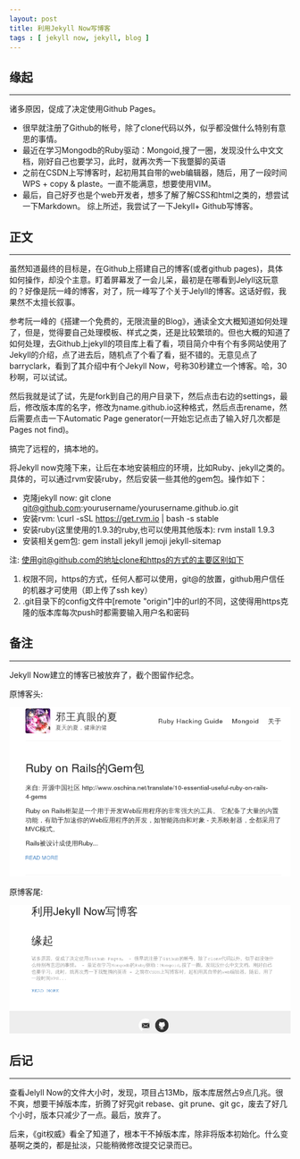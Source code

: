 ```yaml
---
layout: post
title: 利用Jekyll Now写博客
tags : [ jekyll now, jekyll, blog ]
---
```


## 缘起
----

诸多原因，促成了决定使用Github Pages。

- 很早就注册了Github的帐号，除了clone代码以外，似乎都没做什么特别有意思的事情。
- 最近在学习Mongodb的Ruby驱动：Mongoid,搜了一圈，发现没什么中文文档，刚好自己也要学习，此时，就再次秀一下我蹩脚的英语
- 之前在CSDN上写博客时，起初用其自带的web编辑器，随后，用了一段时间WPS + copy & plaste。一直不能满意，想要使用VIM。
- 最后，自己好歹也是个web开发者，想多了解了解CSS和html之类的，想尝试一下Markdown。
综上所述，我尝试了一下Jekyll+ Github写博客。

## 正文
-----

虽然知道最终的目标是，在Github上搭建自己的博客(或者github pages)，具体如何操作，却没个主意。盯着屏幕发了一会儿呆，最初是在哪看到Jelyll这玩意的？好像是阮一峰的博客，对了，阮一峰写了个关于Jelyll的博客。这话好假，我果然不太擅长叙事。

参考阮一峰的《搭建一个免费的，无限流量的Blog》，通读全文大概知道如何处理了，但是，觉得要自己处理模板、样式之类，还是比较繁琐的。但也大概的知道了如何处理，去Github上jekyll的项目库上看了看，项目简介中有个有多网站使用了Jekyll的介绍，点了进去后，随机点了个看了看，挺不错的。无意见点了barryclark，看到了其介绍中有个Jekyll Now，号称30秒建立一个博客。哈，30秒啊，可以试试。

然后我就是试了试，先是fork到自己的用户目录下，然后点击右边的settings，最后，修改版本库的名字，修改为name.github.io这种格式，然后点击rename，然后需要点击一下Automatic Page generator(一开始忘记点击了输入好几次都是Pages not find)。

搞完了远程的，搞本地的。

将Jekyll now克隆下来，让后在本地安装相应的环境，比如Ruby、jekyll之类的。具体的，可以通过rvm安装ruby，然后安装一些其他的gem包。操作如下：

- 克隆jekyll now: git clone git@github.com:yourusername/yourusername.github.io.git
- 安装rvm: \curl -sSL https://get.rvm.io | bash -s stable
- 安装ruby(这里使用的1.9.3的ruby,也可以使用其他版本): rvm install 1.9.3 
- 安装相关gem包: gem install jekyll jemoji jekyll-sitemap

注: 使用git@github.com的地址clone和https的方式的主要区别如下

1. 权限不同，https的方式，任何人都可以使用，git@的放置，github用户信任的机器才可使用（即上传了ssh key） 
2. .git目录下的config文件中[remote "origin"]中的url的不同，这使得用https克隆的版本库每次push时都需要输入用户名和密码

## 备注
----

Jekyll Now建立的博客已被放弃了，截个图留作纪念。

原博客头: 

<div>
  <img src="/assets/images/old_blog.png">
</div> 

原博客尾: 

<div>
  <img src="/assets/images/old_blog1.png">
</div> 

## 后记
----
 
查看Jelyll Now的文件大小时，发现，项目占13Mb，版本库居然占9点几兆。很不爽，想要干掉版本库，折腾了好究git rebase、git prune、git gc，废去了好几个小时，版本只减少了一点。最后，放弃了。

后来，《git权威》看全了知道了，根本干不掉版本库，除非将版本初始化。什么变基啊之类的，都是扯淡，只能稍微修改提交记录而已。

